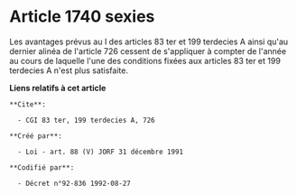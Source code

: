 # Article 1740 sexies

Les avantages prévus au I des articles 83 ter et 199 terdecies A ainsi qu'au dernier alinéa de l'article 726 cessent de
s'appliquer à compter de l'année au cours de laquelle l'une des conditions fixées aux articles 83 ter et 199 terdecies A
n'est plus satisfaite.

**Liens relatifs à cet article**

	**Cite**:

	  - CGI 83 ter, 199 terdecies A, 726

	**Créé par**:

	  - Loi - art. 88 (V) JORF 31 décembre 1991

	**Codifié par**:

	  - Décret n°92-836 1992-08-27
